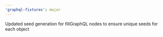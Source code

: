 ```yaml
---
'graphql-fixtures': major
---
```


Updated seed generation for fillGraphQL nodes to ensure unique seeds for each object
